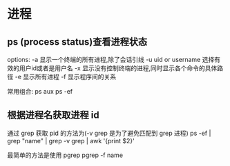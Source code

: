 # 进程

## ps (process status)查看进程状态

options:
-a      显示一个终端的所有进程,除了会话引线
-u      uid or username 选择有效的用户id或者是用户名
-x      显示没有控制终端的进程,同时显示各个命令的具体路径
-e      显示所有进程
-f      显示程序间的关系

常用组合:
ps aux
ps -ef

## 根据进程名获取进程 id

通过 grep 获取 pid 的方法为(-v grep 是为了避免匹配到 grep 进程)
ps -ef | grep "name" | grep -v grep | awk '{print $2}'

最简单的方法是使用 pgrep
pgrep -f name
